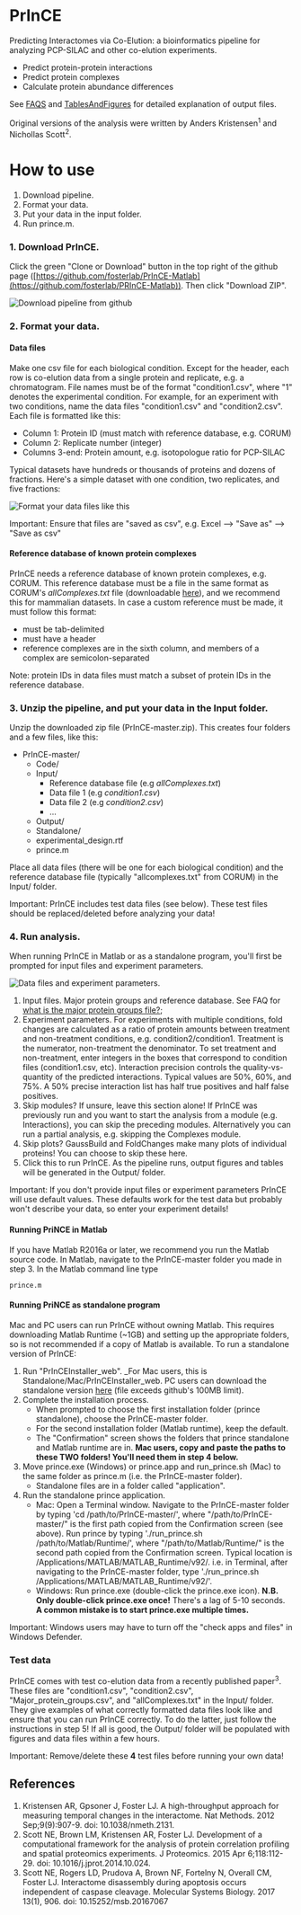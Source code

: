 # PrInCE

Predicting Interactomes via Co-Elution: a bioinformatics pipeline for analyzing PCP-SILAC and other co-elution experiments.

* Predict protein-protein interactions
* Predict protein complexes
* Calculate protein abundance differences

See [FAQS](FAQ.md) and [TablesAndFigures](TablesAndFigures.md) for detailed explanation of output files.

Original versions of the analysis were written by Anders Kristensen<sup>1</sup> and Nichollas Scott<sup>2</sup>.


# How to use

1. Download pipeline.
2. Format your data.
3. Put your data in the input folder.
4. Run prince.m.


### 1. Download PrInCE.

Click the green "Clone or Download" button in the top right of the github page ([https://github.com/fosterlab/PrInCE-Matlab](https://github.com/fosterlab/PRInCE-Matlab)). Then click "Download ZIP".

![Download pipeline from github](/ReadmeFigures/01download.jpg?raw=true)

### 2. Format your data.

#### Data files
Make one csv file for each biological condition. Except for the header, each row is co-elution data from a single protein and replicate, e.g. a chromatogram. File names must be of the format "condition1.csv", where "1" denotes the experimental condition. For example, for an experiment with two conditions, name the data files "condition1.csv" and "condition2.csv". Each file is formatted like this:

* Column 1: Protein ID (must match with reference database, e.g. CORUM)
* Column 2: Replicate number (integer)
* Columns 3-end: Protein amount, e.g. isotopologue ratio for PCP-SILAC

Typical datasets have hundreds or thousands of proteins and dozens of fractions. Here's a simple dataset with one condition, two replicates, and five fractions:

![Format your data files like this](/ReadmeFigures/examplefile1.jpg?raw=true)

Important: Ensure that files are "saved as csv", e.g. Excel --> "Save as" --> "Save as csv"

#### Reference database of known protein complexes
PrInCE needs a reference database of known protein complexes, e.g. CORUM. This reference database must be a file in the same format as CORUM's *allComplexes.txt* file (downloadable [here](http://mips.helmholtz-muenchen.de/corum/#download)), and we recommend this for mammalian datasets. In case a custom reference must be made, it must follow this format:

* must be tab-delimited
* must have a header
* reference complexes are in the sixth column, and members of a complex are semicolon-separated

Note: protein IDs in data files must match a subset of protein IDs in the reference database.

### 3. Unzip the pipeline, and put your data in the Input folder.

Unzip the downloaded zip file (PrInCE-master.zip). This creates four folders and a few files, like this:

  * PrInCE-master/
    * Code/
    * Input/
      * Reference database file (e.g *allComplexes.txt*)
      * Data file 1 (e.g *condition1.csv*)
      * Data file 2 (e.g *condition2.csv*)
      * ...
    * Output/
    * Standalone/
    * experimental_design.rtf
    * prince.m

Place all data files (there will be one for each biological condition) and the reference database file (typically "allcomplexes.txt" from CORUM) in the Input/ folder.

Important: PrInCE includes test data files (see below). These test files should be replaced/deleted before analyzing your data!

### 4. Run analysis.

When running PrInCE in Matlab or as a standalone program, you'll first be prompted for input files and experiment parameters.

![Data files and experiment parameters.](/ReadmeFigures/princegui.jpg?raw=true)

1. Input files. Major protein groups and reference database. See FAQ for [what is the major protein groups file?](FAQ.md);
2. Experiment parameters. For experiments with multiple conditions, fold changes are calculated as a ratio of protein amounts between treatment and non-treatment conditions, e.g. condition2/condition1. Treatment is the numerator, non-treatment the denominator. To set treatment and non-treatment, enter integers in the boxes that correspond to condition files (condition1.csv, etc). Interaction precision controls the quality-vs-quantity of the predicted interactions. Typical values are 50%, 60%, and 75%. A 50% precise interaction list has half true positives and half false positives.
3. Skip modules? If unsure, leave this section alone! If PrInCE was previously run and you want to start the analysis from a module (e.g. Interactions), you can skip the preceding modules. Alternatively you can run a partial analysis, e.g. skipping the Complexes module.
4. Skip plots? GaussBuild and FoldChanges make many plots of individual proteins! You can choose to skip these here.
5. Click this to run PrInCE. As the pipeline runs, output figures and tables will be generated in the Output/ folder.

Important: If you don't provide input files or experiment parameters PrInCE will use default values. These defaults work for the test data but probably won't describe your data, so enter your experiment details!

#### Running PriNCE in Matlab

If you have Matlab R2016a or later, we recommend you run the Matlab source code. In Matlab, navigate to the PrInCE-master folder you made in step 3. In the Matlab command line type

```
prince.m
```

#### Running PriNCE as standalone program

Mac and PC users can run PrInCE without owning Matlab. This requires downloading Matlab Runtime (~1GB) and setting up the appropriate folders, so is not recommended if a copy of Matlab is available. To run a standalone version of PrInCE:

1. Run "PrInCEInstaller_web". _For Mac users, this is Standalone/Mac/PrInCEInstaller_web. PC users can download the standalone version [here](https://drive.google.com/file/d/1pKbna5_CCvxjzz9VFwBiIgjtqud6SeOP/view?usp=sharing) (file exceeds github's 100MB limit).
2. Complete the installation process.
    - When prompted to choose the first installation folder (prince standalone), choose the PrInCE-master folder.
    - For the second installation folder (Matlab runtime), keep the default.
    - The "Confirmation" screen shows the folders that prince standalone and Matlab runtime are in. __Mac users, copy and paste the paths to these TWO folders! You'll need them in step 4 below.__
2. Move prince.exe (Windows) or prince.app and run_prince.sh (Mac) to the same folder as prince.m (i.e. the PrInCE-master folder).
    - Standalone files are in a folder called "application".
4. Run the standalone prince application.
    - Mac: Open a Terminal window. Navigate to the PrInCE-master folder by typing 'cd /path/to/PrInCE-master/', where "/path/to/PrInCE-master/" is the first path copied from the Confirmation screen (see above). Run prince by typing './run_prince.sh /path/to/Matlab/Runtime/', where "/path/to/Matlab/Runtime/" is the second path copied from the Confirmation screen. Typical location is /Applications/MATLAB/MATLAB_Runtime/v92/. i.e. in Terminal, after navigating to the PrInCE-master folder, type './run_prince.sh /Applications/MATLAB/MATLAB_Runtime/v92/'.
    - Windows: Run prince.exe (double-click the prince.exe icon). __N.B. Only double-click prince.exe once!__ There's a lag of 5-10 seconds. __A common mistake is to start prince.exe multiple times.__

Important: Windows users may have to turn off the "check apps and files" in Windows Defender.

### Test data

PrInCE comes with test co-elution data from a recently published paper<sup>3</sup>. These files are "condition1.csv", "condition2.csv", "Major_protein_groups.csv", and "allComplexes.txt" in the Input/ folder. They give examples of what correctly formatted data files look like and ensure that you can run PrInCE correctly. To do the latter, just follow the instructions in step 5! If all is good, the Output/ folder will be populated with figures and data files within a few hours.

Important: Remove/delete these **4** test files before running your own data!


## References

1. Kristensen AR, Gpsoner J, Foster LJ. A high-throughput approach for measuring temporal changes in the interactome. Nat Methods. 2012 Sep;9(9):907-9. doi: 10.1038/nmeth.2131.
2. Scott NE, Brown LM, Kristensen AR, Foster LJ. Development of a computational framework for the analysis of protein correlation profiling and spatial proteomics experiments. J Proteomics. 2015 Apr 6;118:112-29. doi: 10.1016/j.jprot.2014.10.024.
3. Scott NE, Rogers LD, Prudova A, Brown NF, Fortelny N, Overall CM, Foster LJ. Interactome disassembly during apoptosis occurs independent of caspase cleavage. Molecular Systems Biology. 2017 13(1), 906. doi: 10.15252/msb.20167067

